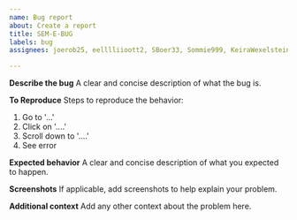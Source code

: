 ```yaml
---
name: Bug report
about: Create a report
title: SEM-E-BUG
labels: bug
assignees: joerob25, eelllliioott2, SBoer33, Sommie999, KeiraWexelstein

---
```


**Describe the bug**
A clear and concise description of what the bug is.

**To Reproduce**
Steps to reproduce the behavior:
1. Go to '...'
2. Click on '....'
3. Scroll down to '....'
4. See error

**Expected behavior**
A clear and concise description of what you expected to happen.

**Screenshots**
If applicable, add screenshots to help explain your problem.

**Additional context**
Add any other context about the problem here.
